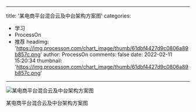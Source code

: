 
---
title: '某电商平台混合云及中台架构方案图'
categories: 
 - 学习
 - ProcessOn
 - 推荐
headimg: 'https://img.processon.com/chart_image/thumb/61dbf4427d9c0806a89b857c.png'
author: ProcessOn
comments: false
date: 2022-02-11 15:20:34
thumbnail: 'https://img.processon.com/chart_image/thumb/61dbf4427d9c0806a89b857c.png'
---

<div>   
<img class="thumb" alt="某电商平台混合云及中台架构方案图" src="https://img.processon.com/chart_image/thumb/61dbf4427d9c0806a89b857c.png" referrerpolicy="no-referrer">
<p>某电商平台混合云及中台架构方案图</p>  
</div>
            